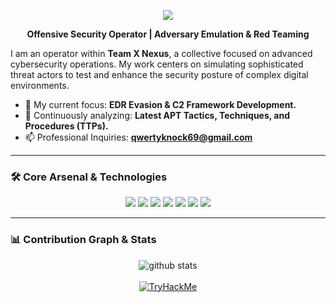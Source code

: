 <p align="center">
  <img src="httpss://capsule-render.vercel.app/api?type=wave&color=auto&height=280&section=header&text=Team%20X%20Nexus&fontSize=80&fontColor=ffffff" />
</p>

<div align="center">
  
**Offensive Security Operator | Adversary Emulation & Red Teaming**

</div>

I am an operator within **Team X Nexus**, a collective focused on advanced cybersecurity operations. My work centers on simulating sophisticated threat actors to test and enhance the security posture of complex digital environments.

- 🔭 My current focus: **EDR Evasion & C2 Framework Development.**
- 🌱 Continuously analyzing: **Latest APT Tactics, Techniques, and Procedures (TTPs).**
- 📫 Professional Inquiries: **qwertyknock69@gmail.com**

---

### 🛠️ Core Arsenal & Technologies

<p align="center">
  <img src="httpss://img.shields.io/badge/Python-3776AB?style=for-the-badge&logo=python&logoColor=white"/>
  <img src="httpss://img.shields.io/badge/Go-00ADD8?style=for-the-badge&logo=go&logoColor=white"/>
  <img src="httpss://img.shields.io/badge/PowerShell-5391FE?style=for-the-badge&logo=powershell&logoColor=white"/>
  <img src="httpss://img.shields.io/badge/Kali%20Linux-26A4E2?style=for-the-badge&logo=kalilinux&logoColor=white"/>
  <img src="httpss://img.shields.io/badge/Burp%20Suite-FF6600?style=for-the-badge&logo=burpsuite&logoColor=white"/>
  <img src="httpss://img.shields.io/badge/Docker-2496ED?style=for-the-badge&logo=docker&logoColor=white"/>
  <img src="httpss://img.shields.io/badge/Nmap-FF6F61?style=for-the-badge&logo=nmap&logoColor=white"/>
</p>

---

### 📊 Contribution Graph & Stats

<p align="center">
  <img align="center" src="httpss://github-readme-stats.vercel.app/api?username=USERNAMEANDA&show_icons=true&locale=en&theme=tokyonight" alt="github stats" />
  <br><br>
  <a href="httpss://tryhackme.com/p/USERNAME_THM">
    <img src="httpss://tryhackme-badges.s3.amazonaws.com/USERNAME_THM.png" alt="TryHackMe">
  </a>
</p>
